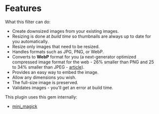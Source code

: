 # Features

What this filter can do:

- Create downsized images from your existing images.
- Resizing is done at _build time_ so thumbnails are always up to date for you automatically.
- Resize only images that need to be resized.
- Handles formats such as JPG, PNG, or WebP.
- Converts to **WebP** format for you (a next-generator optimized compressed image format for the web - 26% smaller than PNG and 25 to 34% smaller than JPEG - [article][]).
- Provides an easy way to embed the image.
- Allow any dimensions you wish.
- The full-size image is preserved.
- Validates images - you'll get an error at build time.

This plugin uses this gem internally:

- [mini_magick](https://michaelcurrin.github.io/dev-resources/resources/ruby/gems/mini-magick.html)

[article]: https://help.tinify.com/help/webp-images

